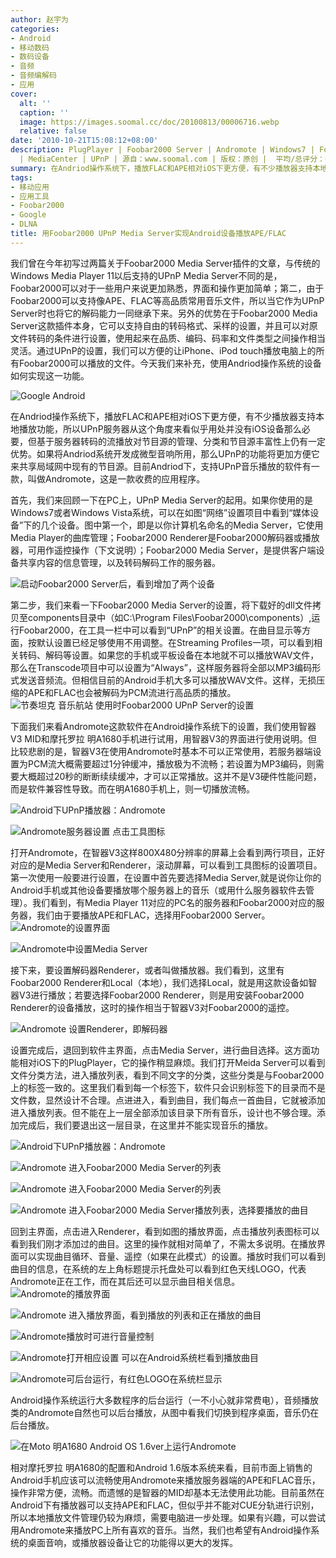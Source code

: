 ```yaml
---
author: 赵宇为
categories:
- Android
- 移动数码
- 数码设备
- 音频
- 音频编解码
- 应用
cover:
  alt: ''
  caption: ''
  image: https://images.soomal.cc/doc/20100813/00006716.webp
  relative: false
date: '2010-10-21T15:08:12+08:00'
description: PlugPlayer | Foobar2000 Server | Andromote | Windows7 | Foobar Server
  | MediaCenter | UPnP | 源自：www.soomal.com | 版权：原创 |  平均/总评分：08.89/80
summary: 在Andriod操作系统下，播放FLAC和APE相对iOS下更方便，有不少播放器支持本地播放功能，所以UPnP服务器从这个角度来看似乎用处并没有iOS设备那么必要，但基于服务器转码的流播放对节目源的管理、分类和节目源丰富性上仍有一定优势。Andriod下，支持UPnP音乐播放的软件有一款，叫做Andromote……
tags:
- 移动应用
- 应用工具
- Foobar2000
- Google
- DLNA
title: 用Foobar2000 UPnP Media Server实现Android设备播放APE/FLAC
---
```


我们曾在今年初写过两篇关于Foobar2000 Media Server插件的文章，与传统的Windows Media Player 11以后支持的UPnP Media Server不同的是，Foobar2000可以对于一些用户来说更加熟悉，界面和操作更加简单；第二，由于Foobar2000可以支持像APE、FLAC等高品质常用音乐文件，所以当它作为UPnP Server时也将它的解码能力一同继承下来。另外的优势在于Foobar2000 Media Server这款插件本身，它可以支持自由的转码格式、采样的设置，并且可以对原文件转码的条件进行设置，使用起来在品质、编码、码率和文件类型之间操作相当灵活。通过UPnP的设置，我们可以方便的让iPhone、iPod touch播放电脑上的所有Foobar2000可以播放的文件。今天我们来补充，使用Andriod操作系统的设备如何实现这一功能。

![Google Android](https://images.soomal.cc/doc/20100813/00006716.webp)




在Andriod操作系统下，播放FLAC和APE相对iOS下更方便，有不少播放器支持本地播放功能，所以UPnP服务器从这个角度来看似乎用处并没有iOS设备那么必要，但基于服务器转码的流播放对节目源的管理、分类和节目源丰富性上仍有一定优势。如果将Andriod系统开发成微型音响所用，那么UPnP的功能将更加方便它来共享局域网中现有的节目源。目前Andriod下，支持UPnP音乐播放的软件有一款，叫做Andromote，这是一款收费的应用程序。

首先，我们来回顾一下在PC上，UPnP Media Server的起用。如果你使用的是Windows7或者Windows Vista系统，可以在如图“网络”设置项目中看到“媒体设备”下的几个设备。图中第一个，即是以你计算机名命名的Media Server，它使用Media Player的曲库管理；Foobar2000 Renderer是Foobar2000解码器或播放器，可用作遥控操作（下文说明）；Foobar2000 Media Server，是提供客户端设备共享内容的信息管理，以及转码解码工作的服务器。

![启动Foobar2000 Server后，看到增加了两个设备](https://images.soomal.cc/doc/20100111/00003615.webp)




第二步，我们来看一下Foobar2000 Media Server的设置，将下载好的dll文件拷贝至components目录中（如C:\Program Files\Foobar2000\components）,运行Foobar2000，在工具一栏中可以看到“UPnP”的相关设置。在曲目显示等方面，按默认设置已经足够使用不用调整。在Streaming Profiles一项，可以看到相关转码、解码等设置。如果您的手机或平板设备在本地就不可以播放WAV文件，那么在Transcode项目中可以设置为“Always”，这样服务器将全部以MP3编码形式发送音频流。但相信目前的Android手机大多可以播放WAV文件。这样，无损压缩的APE和FLAC也会被解码为PCM流进行高品质的播放。
![节奏坦克 音乐航站 使用时Foobar2000 UPnP Server的设置](https://images.soomal.cc/doc/20100905/00007073.webp)




下面我们来看Andromote这款软件在Android操作系统下的设置，我们使用智器V3 MID和摩托罗拉 明A1680手机进行试用，用智器V3的界面进行使用说明。但比较悲剧的是，智器V3在使用Andromote时基本不可以正常使用，若服务器端设置为PCM流大概需要超过1分钟缓冲，播放极为不流畅；若设置为MP3编码，则需要大概超过20秒的断断续续缓冲，才可以正常播放。这并不是V3硬件性能问题，而是软件兼容性导致。而在明A1680手机上，则一切播放流畅。

![Android下UPnP播放器：Andromote](https://images.soomal.cc/doc/20101021/00007785.webp)




![Andromote服务器设置 点击工具图标](https://images.soomal.cc/doc/20101021/00007788.webp)




打开Andromote，在智器V3这样800X480分辨率的屏幕上会看到两行项目，正好对应的是Media Server和Renderer，滚动屏幕，可以看到工具图标的设置项目。第一次使用一般要进行设置，在设置中首先要选择Media Server,就是说你让你的Android手机或其他设备要播放哪个服务器上的音乐（或用什么服务器软件去管理）。我们看到，有Media Player 11对应的PC名的服务器和Foobar2000对应的服务器，我们由于要播放APE和FLAC，选择用Foobar2000 Server。
![Andromote的设置界面](https://images.soomal.cc/doc/20101021/00007789.webp)




![Andromote中设置Media Server](https://images.soomal.cc/doc/20101021/00007786.webp)




接下来，要设置解码器Renderer，或者叫做播放器。我们看到，这里有Foobar2000 Renderer和Local（本地），我们选择Local，就是用这款设备如智器V3进行播放；若要选择Foobar2000 Renderer，则是用安装Foobar2000 Renderer的设备播放，这时的操作相当于智器V3对Foobar2000的遥控。

![Andromote 设置Renderer，即解码器](https://images.soomal.cc/doc/20101021/00007787.webp)




设置完成后，退回到软件主界面，点击Media Server，进行曲目选择。这方面功能相对iOS下的PlugPlayer，它的操作稍显麻烦。我们打开Meida Server可以看到文件分类方法，进入播放列表，看到不同文字的分类，这些分类是与Foobar2000上的标签一致的。这里我们看到每一个标签下，软件只会识别标签下的目录而不是文件数，显然设计不合理。点进进入，看到曲目，我们每点一首曲目，它就被添加进入播放列表。但不能在上一层全部添加该目录下所有音乐，设计也不够合理。添加完成后，我们要退出这一层目录，在这里并不能实现音乐的播放。

![Android下UPnP播放器：Andromote](https://images.soomal.cc/doc/20101021/00007785.webp)




![Andromote 进入Foobar2000 Media Server的列表](https://images.soomal.cc/doc/20101021/00007790.webp)




![Andromote 进入Foobar2000 Media Server的列表](https://images.soomal.cc/doc/20101021/00007791.webp)




![Andromote 进入Foobar2000 Media Server播放列表，选择要播放的曲目](https://images.soomal.cc/doc/20101021/00007792.webp)




回到主界面，点击进入Renderer，看到如图的播放界面，点击播放列表图标可以看到我们刚才添加过的曲目。这里的操作就相对简单了，不需太多说明。在播放界面可以实现曲目循环、音量、遥控（如果在此模式）的设置。播放时我们可以看到曲目的信息，在系统的左上角标题提示托盘处可以看到红色天线LOGO，代表Andromote正在工作，而在其后还可以显示曲目相关信息。
![Andromote的播放界面](https://images.soomal.cc/doc/20101021/00007794.webp)




![Andromote 进入播放界面，看到播放的列表和正在播放的曲目](https://images.soomal.cc/doc/20101021/00007793.webp)




![Andromote播放时可进行音量控制](https://images.soomal.cc/doc/20101021/00007795.webp)




![Andromote打开相应设置 可以在Android系统栏看到播放曲目](https://images.soomal.cc/doc/20101021/00007796.webp)




![Andromote可后台运行，有红色LOGO在系统栏显示](https://images.soomal.cc/doc/20101021/00007797.webp)




Android操作系统运行大多数程序的后台运行（一不小心就非常费电），音频播放类的Andromote自然也可以后台播放，从图中看我们切换到程序桌面，音乐仍在后台播放。

![在Moto 明A1680 Android OS 1.6ver上运行Andromote](https://images.soomal.cc/doc/20101021/00007798.webp)




相对摩托罗拉 明A1680的配置和Android 1.6版本系统来看，目前市面上销售的Android手机应该可以流畅使用Andromote来播放服务器端的APE和FLAC音乐，操作非常方便，流畅。而遗憾的是智器的MID却基本无法使用此功能。目前虽然在Android下有播放器可以支持APE和FLAC，但似乎并不能对CUE分轨进行识别，所以本地播放文件管理仍较为麻烦，需要电脑进一步处理。如果有兴趣，可以尝试用Andromote来播放PC上所有喜欢的音乐。当然，我们也希望有Android操作系统的桌面音响，或播放器设备让它的功能得以更大的发挥。